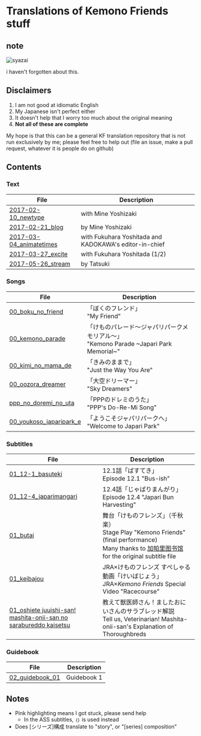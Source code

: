 ﻿# Translations of Kemono Friends stuff

## note
![syazai](https://i.imgur.com/KxE9hKzm.jpg)

i haven't forgotten about this.

## Disclaimers
1. I am not good at idiomatic English
2. My Japanese isn't perfect either
3. It doesn't help that I worry too much about the original meaning
4. **Not all of these are complete**

My hope is that this can be a general KF translation repository that is not run exclusively by me; please feel free to help out (file an issue, make a pull request, whatever it is people do on github)

## Contents

### Text

| File | Description |
| - | - |
| [2017-02-10_newtype](https://vacaran2017.github.io/2017-02-10_newtype.html) | with Mine Yoshizaki |
| [2017-02-21_blog](https://vacaran2017.github.io/2017-02-21_blog.html) | by Mine Yoshizaki |
| [2017-03-04_animatetimes](https://vacaran2017.github.io/2017-03-04_animatetimes.html) | with Fukuhara Yoshitada and KADOKAWA's editor-in-chief |
| [2017-03-27_excite](https://vacaran2017.github.io/2017-03-27_excite.html) | with Fukuhara Yoshitada (1/2) |
| [2017-05-26_stream](https://vacaran2017.github.io/2017-05-26_stream.html) | by Tatsuki |

### Songs

| File | Description |
| - | - |
| [00_boku_no_friend](https://vacaran2017.github.io/00_boku_no_friend.html) | 「ぼくのフレンド」<br>"My Friend" |
| [00_kemono_parade](https://vacaran2017.github.io/00_kemono_parade.html) | 「けものパレード～ジャパリパークメモリアル～」<br>"Kemono Parade ~Japari Park Memorial~" |
| [00_kimi_no_mama_de](https://vacaran2017.github.io/00_kimi_no_mama_de.html) | 「きみのままで」<br>"Just the Way You Are" |
| [00_oozora_dreamer](https://vacaran2017.github.io/00_oozora_dreamer.html) | 「大空ドリーマー」<br>"Sky Dreamers" |
| [ppp_no_doremi_no_uta](https://vacaran2017.github.io/00_oozora_dreamer.html) | 「PPPのドレミのうた」<br>"PPP's Do-Re-Mi Song" |
| [00_youkoso_japaripark_e](https://vacaran2017.github.io/00_youkoso_japaripark_e.html) | 「ようこそジャパリパークへ」<br>"Welcome to Japari Park" |

### Subtitles

| File | Description |
| - | - |
| [01_12-1_basuteki](https://vacaran2017.github.io/01_12-1_basuteki.ass) | 12.1話「ばすてき」<br>Episode 12.1 "Bus-ish" |
| [01_12-4_japarimangari](https://vacaran2017.github.io/01_12-4_japarimangari.ass) | 12.4話「じゃぱりまんがり」<br>Episode 12.4 "Japari Bun Harvesting" |
| [01_butai](https://vacaran2017.github.io/01_butai.ass) | 舞台「けものフレンズ」（千秋楽）<br>Stage Play "Kemono Friends" (final performance)<br>Many thanks to [加帕里图书馆](http://www.japari-cn.com/doku.php) for the original subtitle file |
| [01_keibajou](https://vacaran2017.github.io/01_keibajou.ass) | JRA×けものフレンズ すぺしゃる動画「けいばじょう」<br>JRA×*Kemono Friends* Special Video "Racecourse" |
| [01_oshiete juuishi-san! mashita-onii-san no sarabureddo kaisetsu](https://vacaran2017.github.io/01_oshiete%20juuishi-san!%20mashita-onii-san%20no%20sarabureddo%20kaisetsu.ass) | 教えて獣医師さん！ましたおにいさんのサラブレッド解説<br>Tell us, Veterinarian! Mashita-onii-san's Explanation of Thoroughbreds |

### Guidebook

| File | Description |
| - | - |
| [02_guidebook_01](https://vacaran2017.github.io/02_guidebook_01.html) | Guidebook 1 |

## Notes
- Pink highlighting means I got stuck, please send help
  - In the ASS subtitles, ```｛｝``` is used instead
- Does [シリーズ]構成 translate to "story", or "[series] composition"
